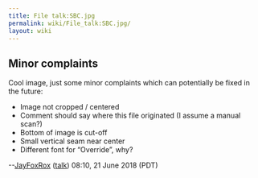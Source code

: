 ```yaml
---
title: File talk:SBC.jpg
permalink: wiki/File_talk:SBC.jpg/
layout: wiki
---
```


Minor complaints
----------------

Cool image, just some minor complaints which can potentially be fixed in
the future:

-   Image not cropped / centered
-   Comment should say where this file originated (I assume a manual
    scan?)
-   Bottom of image is cut-off
-   Small vertical seam near center
-   Different font for “Override”, why?

--[JayFoxRox](/wiki/User%3AJayFoxRox "wikilink")
([talk](/wiki/User_talk:JayFoxRox "wikilink")) 08:10, 21 June 2018 (PDT)
